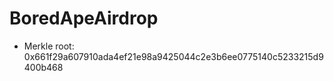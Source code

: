 # BoredApeAirdrop

- Merkle root: 0x661f29a607910ada4ef21e98a9425044c2e3b6ee0775140c5233215d9400b468
